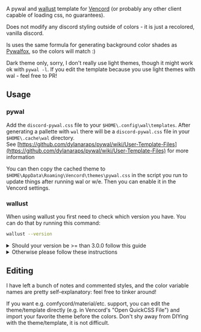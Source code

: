 A pywal and [wallust](https://codeberg.org/explosion-mental/wallust) template for [Vencord](https://github.com/Vendicated/Vencord) (or probably any other client capable of loading css, no guarantees).

Does not modify any discord styling outside of colors - it is just a recolored, vanilla discord.

Is uses the same formula for generating background color shades as [Pywalfox](https://github.com/Frewacom/pywalfox/tree/master), so the colors will match :)

Dark theme only, sorry, I don't really use light themes, though it might work ok with `pywal -l`. If you edit the template because you use light themes with wal - feel free to PR!

## Usage

### pywal
Add the `discord-pywal.css` file to your `$HOME\.config\wal\templates`. After generating a pallette with `wal` there will be a `discord-pywal.css` file in your `$HOME\.cache\wal` directory.  
See [https://github.com/dylanaraps/pywal/wiki/User-Template-Files](https://github.com/dylanaraps/pywal/wiki/User-Template-Files) for more information

You can then copy the cached theme to `$HOME\AppData\Roaming\Vencord\themes\pywal.css` in the script you run to update things after running wal or w/e. Then you can enable it in the Vencord settings.

### wallust
When using wallust you first need to check which version you have. You can do that by running this command:
```sh
wallust --version
```

<details>
<summary>Should your version be >= than 3.0.0 follow this guide</summary>

Copy `discord-wallust-beta.css` to `%appdata%\wallust` and
add this line to your `%appdata%\wallust\wallust.toml`

```toml
pywalfox = { template = 'discord-wallust-beta.css', target = 'C:/Users/Username/AppData/Roaming/Vencord/themes/wallust.css' }
```

Note that for toml, that *has* to be on one line. As an alternative, you can also write:

```toml
[templates]
[templates.vencord]
template = 'discord-wallust.css'
target = 'C:/Users/Gremious/AppData/Roaming/Vencord/themes/wallust.css'
```
</details>

<details>
<summary>Otherwise please follow these instructions</summary>

Copy `discord-wallust.css` to `%appdata%\wallust` and
add this to your `%appdata%\wallust\wallust.toml`

```toml
[[entry]]
template = 'discord-wallust.css'
target = 'C:/Users/Username/AppData/Roaming/Vencord/themes/wallust.css'
```
</details>

## Editing
I have left a bunch of notes and commented styles, and the color variable names are pretty self-explanatory: feel free to tinker around!

If you want e.g. comfycord/material/etc. support, you can edit the theme/template directly (e.g. in Vencord's "Open QuickCSS File") and import your favorite theme before the colors. Don't shy away from DIYing with the theme/template, it is not difficult.
